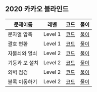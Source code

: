 ## 2020 카카오 블라인드

|문제이름|레벨|코드|풀이|
|--|--|--|--|
|문자열 압축|Level 1|[코드](./Q-01.java)|[풀이](https://velog.io/@jwkim/2020-kakao-blind-summarize-string)|
|괄호 변환|Level 1|[코드](./Q-02.java)|[풀이](https://velog.io/@jwkim/2020-kakao-blind-parentheses)|
|자물쇠와 열쇠|Level 2|[코드](./Q-03.java)|[풀이](https://velog.io/@jwkim/2020-kakao-blind-lock-and-key)|
|기둥과 보 설치|Level 2|[코드](./Q-05.java)|[풀이](https://velog.io/@jwkim/2020-kakao-blind-column-and-wrapper)|
|외벽 점검|Level 2|[코드](./Q-06.java)|[풀이](https://velog.io/@jwkim/2020-kakao-blind-wall-check)|
|블록 이동하기|Level 2|[코드](./Q-07.java)|[풀이](https://velog.io/@jwkim/2020-kakao-blind-block)|